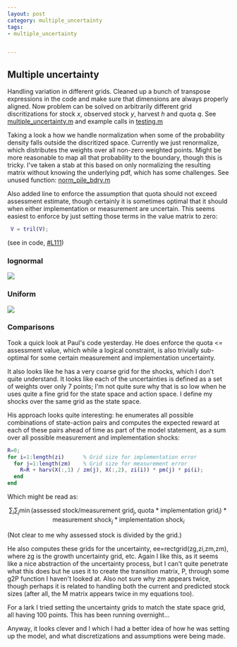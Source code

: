 ```yaml
---
layout: post
category: multiple_uncertainty
tags:
- multiple_uncertainty


---
```



## Multiple uncertainty

Handling variation in different grids.  Cleaned up a bunch of transpose
expressions in the code and make sure that dimensions are always
properly aligned.  Now problem can be solved on arbitrarily different
grid discritizations for stock $x$, observed stock $y$, harvest $h$
and quota $q$.  See [multiple_uncertainty.m](https://github.com/cboettig/multiple_uncertainty/blob/61e34979df93617e6229a6031ea624934acbe93c/inst/matlab/multiple_uncertainty.m) and example calls in
[testing.m](https://github.com/cboettig/multiple_uncertainty/blob/61e34979df93617e6229a6031ea624934acbe93c/inst/matlab/testing.m)

Taking a look a how we handle normalization when some of the
probability density falls outside the discritized space.  Currently we
just renormalize, which distributes the weights over all non-zero
weighted points.  Might be more reasonable to map all that probability
to the boundary, though this is tricky.  I've taken a stab at this
based on only normalizing the resulting matrix without knowing the
underlying pdf, which has some challenges.  See unused function:
[norm_pile_bdry.m](https://github.com/cboettig/multiple_uncertainty/blob/61e34979df93617e6229a6031ea624934acbe93c/inst/matlab/norm_pile_bdry.m)

Also added line to enforce the assumption that quota should not
exceed assessment estimate, though certainly it is sometimes optimal
that it should when either implementation or measurement are uncertain.
This seems easiest to enforce by just setting those terms in the value
matrix to zero:

```matlab
 V = tril(V);
````

(see in code, [#L111](https://github.com/cboettig/multiple_uncertainty/blob/61e34979df93617e6229a6031ea624934acbe93c/inst/matlab/multiple_uncertainty.m#L111))


### lognormal

![](http://cboettig.github.com/multiple_uncertainty/lognormal_multiple_uncertainty.svg)


### Uniform

![](http://cboettig.github.com/multiple_uncertainty/multiple_uncertainty.svg)

### Comparisons

Took a quick look at Paul's code yesterday.  He does enforce the quota <= assessment value, which while a logical constraint, is also trivially sub-optimal for some certain measurement and implementation uncertainty.

It also looks like he has a very coarse grid for the shocks, which I don't quite understand.  It looks like each of the uncertainties is defined as a set of weights over only 7 points; I'm not quite sure why that is so low when he uses quite a fine grid for the state space and action space.  I define my shocks over the same grid as the state space.

His approach looks quite interesting: he enumerates all possible combinations of state-action pairs and computes the expected reward at each of these pairs ahead of time as part of the model statement, as a sum over all possible measurement and implementation shocks:


```matlab
R=0;
for i=1:length(zi)      % Grid size for implementation error
  for j=1:length(zm)    % Grid size for measurement error
    R=R + harv(X(:,1) / zm(j), X(:,2), zi(i)) * pm(j) * pi(i);
  end
end
```

Which might be read as:

$$ \sum_i \sum_j \min \left(\textrm{assessed stock} / \textrm{measurement grid}_j,  \textrm{quota} * \textrm{implementation grid}_i\right)   * \textrm{measurement shock}_j * \textrm{implementation shock}_i $$

(Not clear to me why assessed stock is divided by the grid.)

He also computes these grids for the uncertainty, ee=rectgrid(zg,zi,zm,zm), where zg is the growth uncertainty grid, etc.  Again I like this, as it seems like a nice abstraction of the uncertainty process, but I can't quite penetrate what this does but he uses it to create the transition matrix, P, through some g2P function I haven't looked at.  Also not sure why zm appears twice, though perhaps it is related to handling both the current and predicted stock sizes (after all, the M matrix appears twice in my equations too).

For a lark I tried setting the uncertainty grids to match the state space grid, all having 100 points.  This has been running overnight...

Anyway, it looks clever and I which I had a better idea of how he was setting up the model, and what discretizations and assumptions were being made.
